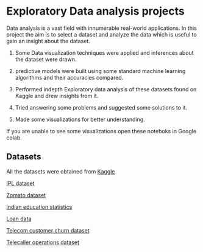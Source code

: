 # Exploratory Data analysis projects

Data analysis is a vast field with innumerable real-world applications. In this project the aim is to select a dataset and analyze the data which is useful to gain an insight about the dataset.

1.  Some Data visualization techniques were applied and inferences about the dataset were drawn.

2.  predictive models were built using some standard machine learning algorithms and their accuracies compared.

3.  Performed indepth Exploratory data analysis of these datasets found on Kaggle and drew insights from it.

4.  Tried answering some problems and suggested some solutions to it.
   
5.  Made some visualizations for better understanding.

If you are unable to see some visualizations open these noteboks in Google colab.

## Datasets 
All the datasets were obtained from [Kaggle](https://www.kaggle.com/)


[IPL dataset](https://www.kaggle.com/nowke9/ipldata)


[Zomato dataset](https://www.kaggle.com/himanshupoddar/zomato-bangalore-restaurants)


[Indian education statistics](https://www.kaggle.com/vidyapb/indian-school-education-statistics)


[Loan data](https://www.kaggle.com/ninzaami/loan-predication)


[Telecom customer churn dataset](https://www.kaggle.com/blastchar/telco-customer-churn)


[Telecaller operations dataset](https://www.kaggle.com/kieshan/telecaller-operations-dataset)


